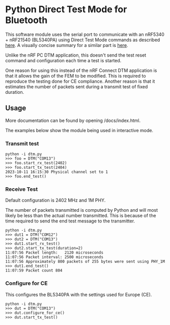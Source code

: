 # Python Direct Test Mode for Bluetooth

This software module uses the serial port to communicate with an nRF5340 + nRF21540 (BL5340PA) using Direct Test Mode commands as described [here](https://developer.nordicsemi.com/nRF_Connect_SDK/doc/2.4.1/nrf/samples/bluetooth/direct_test_mode/README.html). A visually concise summary for a similar part is [here](https://www.engeniustech.com/technical-papers/BLE-direct-test.pdf).

Unlike the nRF PC DTM application, this doesn't send the test reset command and configuration each time a test is started.

One reason for using this instead of the nRF Connect DTM application is that it allows the gain of the FEM to be modified. This is required to reproduce the testing done for CE compliance. Another reason is that it estimates the number of packets sent during a transmit test of fixed duration.

## Usage

More documentation can be found by opening /docs/index.html.

The examples below show the module being used in interactive mode.

### Transmit test

```
python -i dtm.py
>>> foo = DTM("COM13")
>>> foo.start_rx_test(2402)
>>> foo.start_tx_test(2404)
2023-10-11 16:15:30 Physical channel set to 1
>>> foo.end_test()
```

### Receive Test

Default configuration is 2402 MHz and 1M PHY.

The number of packets transmitted is computed by Python and will most likely be less than the actual number transmitted. This is because of the time required to send the end test message to the transmitter.

```
python -i dtm.py
>>> dut1 = DTM("COM12")
>>> dut2 = DTM("COM13")
>>> dut1.start_rx_test()
>>> dut2.start_tx_test(duration=2)
11:07:56 Packet length:   2120 microseconds
11:07:56 Packet interval: 2500 microseconds
11:07:56 Approximately 800 packets of 255 bytes were sent using PHY_1M
>>> dut1.end_test()
11:07:59 Packet count 804
```

### Configure for CE

This configures the BL5340PA with the settings used for Europe (CE).

```
python -i dtm.py
>>> dut = DTM("COM13")
>>> dut.configure_for_ce()
>>> dut.start_tx_test()
```


